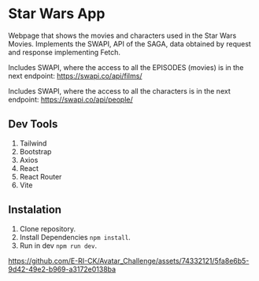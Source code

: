 # Star Wars App #

Webpage that shows the movies and characters used in the Star Wars Movies. Implements the SWAPI, API of the SAGA, data obtained by request and response implementing Fetch.

Includes SWAPI, where the access to all the EPISODES (movies) is in the next endpoint: https://swapi.co/api/films/

Includes SWAPI, where the access to all the characters is in the next endpoint: https://swapi.co/api/people/

## Dev Tools

1. Tailwind
2. Bootstrap
3. Axios
5. React
4. React Router
5. Vite

## Instalation

1. Clone repository.
2. Install Dependencies  ```npm install```.
3. Run in dev ```npm run dev```.



https://github.com/E-RI-CK/Avatar_Challenge/assets/74332121/5fa8e6b5-9d42-49e2-b969-a3172e0138ba

